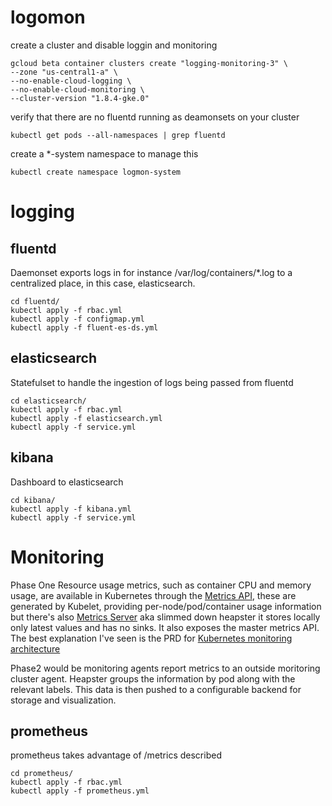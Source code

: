 # logomon

create a cluster and disable loggin and monitoring

```
gcloud beta container clusters create "logging-monitoring-3" \
--zone "us-central1-a" \
--no-enable-cloud-logging \
--no-enable-cloud-monitoring \
--cluster-version "1.8.4-gke.0"
```

verify that there are no fluentd running as deamonsets on your cluster
```
kubectl get pods --all-namespaces | grep fluentd
```

create a *-system namespace to manage this
```
kubectl create namespace logmon-system
```

# logging
## fluentd

Daemonset exports logs in for instance /var/log/containers/*.log to a centralized place, in this case, elasticsearch.  

```
cd fluentd/
kubectl apply -f rbac.yml
kubectl apply -f configmap.yml
kubectl apply -f fluent-es-ds.yml
```

## elasticsearch

Statefulset to handle the ingestion of logs being passed from fluentd

```
cd elasticsearch/
kubectl apply -f rbac.yml
kubectl apply -f elasticsearch.yml
kubectl apply -f service.yml
```

## kibana

Dashboard to elasticsearch 

```
cd kibana/
kubectl apply -f kibana.yml
kubectl apply -f service.yml
```

# Monitoring

Phase One
Resource usage metrics, such as container CPU and memory usage, are available in Kubernetes through the [Metrics API](https://github.com/kubernetes/community/blob/master/contributors/design-proposals/instrumentation/resource-metrics-api.md), these are generated by Kubelet, providing per-node/pod/container usage information but there's also [Metrics Server](https://github.com/kubernetes-incubator/metrics-server) aka slimmed down heapster it stores locally only latest values and has no sinks. It also exposes the master metrics API. The best explanation I've seen is the PRD for [Kubernetes monitoring architecture](https://github.com/kubernetes/community/blob/master/contributors/design-proposals/instrumentation/monitoring_architecture.md)

Phase2 would be monitoring agents report metrics to an outside moritoring cluster agent. Heapster groups the information by pod along with the relevant labels. This data is then pushed to a configurable backend for storage and visualization. 

## prometheus

prometheus takes advantage of /metrics described 

```
cd prometheus/
kubectl apply -f rbac.yml
kubectl apply -f prometheus.yml
```
